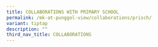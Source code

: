 ```yaml
---
title: COLLABORATIONS WITH PRIMARY SCHOOL
permalink: /mk-at-punggol-view/collaborations/prisch/
variant: tiptap
description: ""
third_nav_title: COLLABORATIONS
---
```

